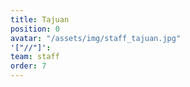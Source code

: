 ```yaml
---
title: Tajuan
position: 0
avatar: "/assets/img/staff_tajuan.jpg"
'["//"]': 
team: staff
order: 7
---
```


